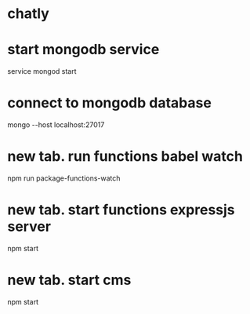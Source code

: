 # chatly

# start mongodb service
service mongod start

# connect to mongodb database
mongo --host localhost:27017

# new tab. run functions babel watch
npm run package-functions-watch

# new tab. start functions expressjs server
npm start

# new tab. start cms
npm start
